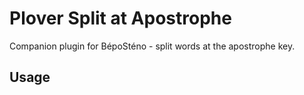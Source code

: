 # Plover Split at Apostrophe

Companion plugin for BépoSténo - split words at the apostrophe key.

## Usage

